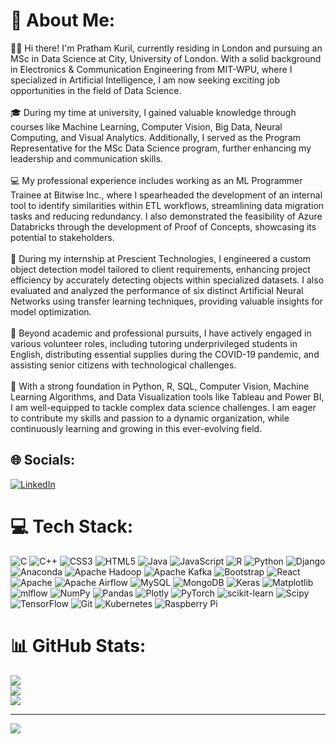 # 💫 About Me:
👋🏽 Hi there! I'm Pratham Kuril, currently residing in London and pursuing an MSc in Data Science at City, University of London. With a solid background in Electronics & Communication Engineering from MIT-WPU, where I specialized in Artificial Intelligence, I am now seeking exciting job opportunities in the field of Data Science.<br><br>🎓 During my time at university, I gained valuable knowledge through courses like Machine Learning, Computer Vision, Big Data, Neural Computing, and Visual Analytics. Additionally, I served as the Program Representative for the MSc Data Science program, further enhancing my leadership and communication skills.<br><br>💻 My professional experience includes working as an ML Programmer Trainee at Bitwise Inc., where I spearheaded the development of an internal tool to identify similarities within ETL workflows, streamlining data migration tasks and reducing redundancy. I also demonstrated the feasibility of Azure Databricks through the development of Proof of Concepts, showcasing its potential to stakeholders.<br><br>👀 During my internship at Prescient Technologies, I engineered a custom object detection model tailored to client requirements, enhancing project efficiency by accurately detecting objects within specialized datasets. I also evaluated and analyzed the performance of six distinct Artificial Neural Networks using transfer learning techniques, providing valuable insights for model optimization.<br><br>🌱 Beyond academic and professional pursuits, I have actively engaged in various volunteer roles, including tutoring underprivileged students in English, distributing essential supplies during the COVID-19 pandemic, and assisting senior citizens with technological challenges.<br><br>💼 With a strong foundation in Python, R, SQL, Computer Vision, Machine Learning Algorithms, and Data Visualization tools like Tableau and Power BI, I am well-equipped to tackle complex data science challenges. I am eager to contribute my skills and passion to a dynamic organization, while continuously learning and growing in this ever-evolving field.<br>


## 🌐 Socials:
[![LinkedIn](https://img.shields.io/badge/LinkedIn-%230077B5.svg?logo=linkedin&logoColor=white)](https://linkedin.com/in/pratham-kuril/) 

# 💻 Tech Stack:
![C](https://img.shields.io/badge/c-%2300599C.svg?style=for-the-badge&logo=c&logoColor=white) ![C++](https://img.shields.io/badge/c++-%2300599C.svg?style=for-the-badge&logo=c%2B%2B&logoColor=white) ![CSS3](https://img.shields.io/badge/css3-%231572B6.svg?style=for-the-badge&logo=css3&logoColor=white) ![HTML5](https://img.shields.io/badge/html5-%23E34F26.svg?style=for-the-badge&logo=html5&logoColor=white) ![Java](https://img.shields.io/badge/java-%23ED8B00.svg?style=for-the-badge&logo=openjdk&logoColor=white) ![JavaScript](https://img.shields.io/badge/javascript-%23323330.svg?style=for-the-badge&logo=javascript&logoColor=%23F7DF1E) ![R](https://img.shields.io/badge/r-%23276DC3.svg?style=for-the-badge&logo=r&logoColor=white) ![Python](https://img.shields.io/badge/python-3670A0?style=for-the-badge&logo=python&logoColor=ffdd54) ![Django](https://img.shields.io/badge/django-%23092E20.svg?style=for-the-badge&logo=django&logoColor=white) ![Anaconda](https://img.shields.io/badge/Anaconda-%2344A833.svg?style=for-the-badge&logo=anaconda&logoColor=white) ![Apache Hadoop](https://img.shields.io/badge/Apache%20Hadoop-66CCFF?style=for-the-badge&logo=apachehadoop&logoColor=black) ![Apache Kafka](https://img.shields.io/badge/Apache%20Kafka-000?style=for-the-badge&logo=apachekafka) ![Bootstrap](https://img.shields.io/badge/bootstrap-%238511FA.svg?style=for-the-badge&logo=bootstrap&logoColor=white) ![React](https://img.shields.io/badge/react-%2320232a.svg?style=for-the-badge&logo=react&logoColor=%2361DAFB) ![Apache](https://img.shields.io/badge/apache-%23D42029.svg?style=for-the-badge&logo=apache&logoColor=white) ![Apache Airflow](https://img.shields.io/badge/Apache%20Airflow-017CEE?style=for-the-badge&logo=Apache%20Airflow&logoColor=white) ![MySQL](https://img.shields.io/badge/mysql-4479A1.svg?style=for-the-badge&logo=mysql&logoColor=white) ![MongoDB](https://img.shields.io/badge/MongoDB-%234ea94b.svg?style=for-the-badge&logo=mongodb&logoColor=white) ![Keras](https://img.shields.io/badge/Keras-%23D00000.svg?style=for-the-badge&logo=Keras&logoColor=white) ![Matplotlib](https://img.shields.io/badge/Matplotlib-%23ffffff.svg?style=for-the-badge&logo=Matplotlib&logoColor=black) ![mlflow](https://img.shields.io/badge/mlflow-%23d9ead3.svg?style=for-the-badge&logo=numpy&logoColor=blue) ![NumPy](https://img.shields.io/badge/numpy-%23013243.svg?style=for-the-badge&logo=numpy&logoColor=white) ![Pandas](https://img.shields.io/badge/pandas-%23150458.svg?style=for-the-badge&logo=pandas&logoColor=white) ![Plotly](https://img.shields.io/badge/Plotly-%233F4F75.svg?style=for-the-badge&logo=plotly&logoColor=white) ![PyTorch](https://img.shields.io/badge/PyTorch-%23EE4C2C.svg?style=for-the-badge&logo=PyTorch&logoColor=white) ![scikit-learn](https://img.shields.io/badge/scikit--learn-%23F7931E.svg?style=for-the-badge&logo=scikit-learn&logoColor=white) ![Scipy](https://img.shields.io/badge/SciPy-%230C55A5.svg?style=for-the-badge&logo=scipy&logoColor=%white) ![TensorFlow](https://img.shields.io/badge/TensorFlow-%23FF6F00.svg?style=for-the-badge&logo=TensorFlow&logoColor=white) ![Git](https://img.shields.io/badge/git-%23F05033.svg?style=for-the-badge&logo=git&logoColor=white) ![Kubernetes](https://img.shields.io/badge/kubernetes-%23326ce5.svg?style=for-the-badge&logo=kubernetes&logoColor=white) ![Raspberry Pi](https://img.shields.io/badge/-RaspberryPi-C51A4A?style=for-the-badge&logo=Raspberry-Pi)
# 📊 GitHub Stats:
![](https://github-readme-stats.vercel.app/api?username=prathamkuril&theme=dark&hide_border=true&include_all_commits=false&count_private=true)<br/>
![](https://github-readme-streak-stats.herokuapp.com/?user=prathamkuril&theme=dark&hide_border=true)<br/>
![](https://github-readme-stats.vercel.app/api/top-langs/?username=prathamkuril&theme=dark&hide_border=true&include_all_commits=false&count_private=true&layout=compact)

---
[![](https://visitcount.itsvg.in/api?id=prathamkuril&icon=0&color=0)](https://visitcount.itsvg.in)

<!-- Proudly created with GPRM ( https://gprm.itsvg.in ) -->
